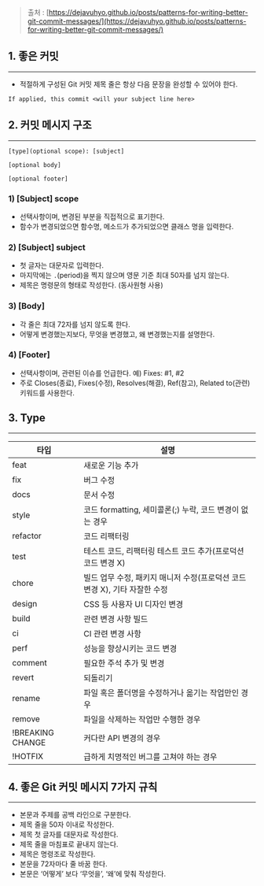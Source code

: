 
> 출처 : [https://dejavuhyo.github.io/posts/patterns-for-writing-better-git-commit-messages/](https://dejavuhyo.github.io/posts/patterns-for-writing-better-git-commit-messages/)

## 1. 좋은 커밋

---

- 적절하게 구성된 Git 커밋 제목 줄은 항상 다음 문장을 완성할 수 있어야 한다.

`If applied, this commit <will your subject line here>`

## 2. 커밋 메시지 구조

---

```
[type](optional scope): [subject]

[optional body]

[optional footer]
```

### 1) [Subject] scope

- 선택사항이며, 변경된 부분을 직접적으로 표기한다.
- 함수가 변경되었으면 함수명, 메소드가 추가되었으면 클래스 명을 입력한다.

### 2) [Subject] subject

- 첫 글자는 대문자로 입력한다.
- 마지막에는 `.`(period)을 찍지 않으며 영문 기준 최대 50자를 넘지 않는다.
- 제목은 명령문의 형태로 작성한다. (동사원형 사용)

### 3) [Body]

- 각 줄은 최대 72자를 넘지 않도록 한다.
- 어떻게 변경했는지보다, 무엇을 변경했고, 왜 변경했는지를 설명한다.

### 4) [Footer]

- 선택사항이며, 관련된 이슈를 언급한다. 예) Fixes: #1, #2
- 주로 Closes(종료), Fixes(수정), Resolves(해결), Ref(참고), Related to(관련) 키워드를 사용한다.

## 3. Type

---

|타입|설명|
|---|---|
|feat|새로운 기능 추가|
|fix|버그 수정|
|docs|문서 수정|
|style|코드 formatting, 세미콜론(;) 누락, 코드 변경이 없는 경우|
|refactor|코드 리팩터링|
|test|테스트 코드, 리팩터링 테스트 코드 추가(프로덕션 코드 변경 X)|
|chore|빌드 업무 수정, 패키지 매니저 수정(프로덕션 코드 변경 X), 기타 자잘한 수정|
|design|CSS 등 사용자 UI 디자인 변경|
|build|관련 변경 사항 빌드|
|ci|CI 관련 변경 사항|
|perf|성능을 향상시키는 코드 변경|
|comment|필요한 주석 추가 및 변경|
|revert|되돌리기|
|rename|파일 혹은 폴더명을 수정하거나 옮기는 작업만인 경우|
|remove|파일을 삭제하는 작업만 수행한 경우|
|!BREAKING CHANGE|커다란 API 변경의 경우|
|!HOTFIX|급하게 치명적인 버그를 고쳐야 하는 경우|

## 4. 좋은 Git 커밋 메시지 7가지 규칙

---

- 본문과 주제를 공백 라인으로 구분한다.
- 제목 줄을 50자 이내로 작성한다.
- 제목 첫 글자를 대문자로 작성한다.
- 제목 줄을 마침표로 끝내지 않는다.
- 제목은 명령조로 작성한다.
- 본문을 72자마다 줄 바꿈 한다.
- 본문은 ‘어떻게’ 보다 ‘무엇을’, ‘왜’에 맞춰 작성한다.